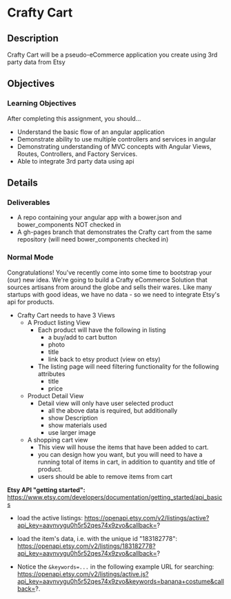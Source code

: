 # Crafty Cart

## Description
Crafty Cart will be a pseudo-eCommerce application you create using 3rd party data from Etsy

## Objectives

### Learning Objectives

After completing this assignment, you should…

* Understand the basic flow of an angular application
* Demonstrate ability to use multiple controllers and services in angular
* Demonstrating understanding of MVC concepts with Angular Views, Routes, Controllers, and Factory Services.
* Able to integrate 3rd party data using api

## Details

### Deliverables

* A repo containing your angular app with a bower.json and bower_components NOT checked in
* A gh-pages branch that demonstrates the Crafty cart from the same repository (will need bower_components checked in)

### Normal Mode

  Congratulations!  You've recently come into some time to bootstrap your (our) new idea.  We're going to build a Crafty eCommerce Solution that sources artisans from around the globe and sells their wares.  Like many startups with good ideas, we have no data - so we need to integrate Etsy's api for products.

  - Crafty Cart needs to have 3 Views
    - A Product listing View
      - Each product will have the following in listing
        - a buy/add to cart button
        - photo
        - title
        - link back to etsy product (view on etsy)
      - The listing page will need filtering functionality for the following attributes
        - title
        - price
    - Product Detail View
      - Detail view will only have user selected product
        - all the above data is required, but additionally
        - show Description
        - show materials used
        - use larger image
    - A shopping cart view
      - This view will house the items that have been added to cart.
      - you can design how you want, but you will need to have a running total of items in cart, in addition to quantity and title of product.
      - users should be able to remove items from cart



  **Etsy API "getting started":** https://www.etsy.com/developers/documentation/getting_started/api_basics

  - load the active listings: https://openapi.etsy.com/v2/listings/active?api_key=aavnvygu0h5r52qes74x9zvo&callback=?

  - load the item's data, i.e. with the unique id "183182778": https://openapi.etsy.com/v2/listings/183182778?api_key=aavnvygu0h5r52qes74x9zvo&callback=?

  - Notice the `&keywords=...` in the following example URL for searching: https://openapi.etsy.com/v2/listings/active.js?api_key=aavnvygu0h5r52qes74x9zvo&keywords=banana+costume&callback=?.

  
